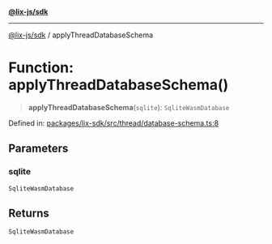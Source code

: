 [**@lix-js/sdk**](../README.md)

***

[@lix-js/sdk](../README.md) / applyThreadDatabaseSchema

# Function: applyThreadDatabaseSchema()

> **applyThreadDatabaseSchema**(`sqlite`): `SqliteWasmDatabase`

Defined in: [packages/lix-sdk/src/thread/database-schema.ts:8](https://github.com/opral/monorepo/blob/319d0a05c320245f48086433fd248754def09ccc/packages/lix-sdk/src/thread/database-schema.ts#L8)

## Parameters

### sqlite

`SqliteWasmDatabase`

## Returns

`SqliteWasmDatabase`
